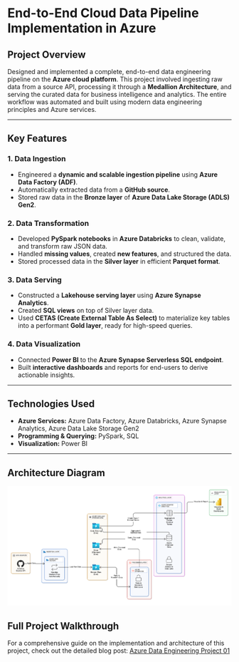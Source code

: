 # End-to-End Cloud Data Pipeline Implementation in Azure

## Project Overview
Designed and implemented a complete, end-to-end data engineering pipeline on the **Azure cloud platform**. This project involved ingesting raw data from a source API, processing it through a **Medallion Architecture**, and serving the curated data for business intelligence and analytics. The entire workflow was automated and built using modern data engineering principles and Azure services.

---

## Key Features

### 1. Data Ingestion
- Engineered a **dynamic and scalable ingestion pipeline** using **Azure Data Factory (ADF)**.
- Automatically extracted data from a **GitHub source**.
- Stored raw data in the **Bronze layer** of **Azure Data Lake Storage (ADLS) Gen2**.

### 2. Data Transformation
- Developed **PySpark notebooks** in **Azure Databricks** to clean, validate, and transform raw JSON data.
- Handled **missing values**, created **new features**, and structured the data.
- Stored processed data in the **Silver layer** in efficient **Parquet format**.

### 3. Data Serving
- Constructed a **Lakehouse serving layer** using **Azure Synapse Analytics**.
- Created **SQL views** on top of Silver layer data.
- Used **CETAS (Create External Table As Select)** to materialize key tables into a performant **Gold layer**, ready for high-speed queries.

### 4. Data Visualization
- Connected **Power BI** to the **Azure Synapse Serverless SQL endpoint**.
- Built **interactive dashboards** and reports for end-users to derive actionable insights.

---

## Technologies Used
- **Azure Services:** Azure Data Factory, Azure Databricks, Azure Synapse Analytics, Azure Data Lake Storage Gen2  
- **Programming & Querying:** PySpark, SQL  
- **Visualization:** Power BI  

---

## Architecture Diagram

![Architecture Diagram](images/Architecture%20Diagram.png)

## Full Project Walkthrough
For a comprehensive guide on the implementation and architecture of this project, check out the detailed blog post: [Azure Data Engineering Project 01](https://azuredataengineeringprojects.hashnode.dev/azure-data-engineering-project-01)

